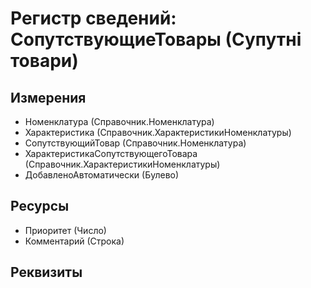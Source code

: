 ﻿# Регистр сведений: СопутствующиеТовары (Супутні товари)

## Измерения

- Номенклатура (Справочник.Номенклатура)
- Характеристика (Справочник.ХарактеристикиНоменклатуры)
- СопутствующийТовар (Справочник.Номенклатура)
- ХарактеристикаСопутствующегоТовара (Справочник.ХарактеристикиНоменклатуры)
- ДобавленоАвтоматически (Булево)

## Ресурсы

- Приоритет (Число)
- Комментарий (Строка)

## Реквизиты


